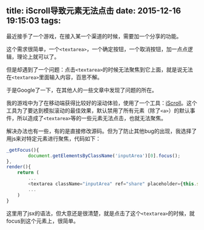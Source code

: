 title: iScroll导致元素无法点击
date: 2015-12-16 19:15:03
tags:
---
最近接手了一个游戏，在接入某一个渠道的时候，需要加一个分享的功能。

这个需求很简单，一个`<textarea>`，一个确定按钮，一个取消按钮，加一点点逻辑，理论上就可以了。

但是却遇到了一个问题：点击`<textarea>`的时候无法聚焦到它上面，就是说无法在`<textarea>`里面输入内容，百思不解。

<!-- more -->

于是Google了一下，在其他人的一些文章中发现了问题的所在。

我的游戏中为了在移动端获得比较好的滚动体验，使用了一个工具：[iScroll](http://iscrolljs.com/)。这个工具为了要达到模拟滚动的最佳效果，默认禁用了所有元素（除了`<a>`）的默认事件，所以造成了`<textarea>`等的一些元素无法点击，也就无法聚焦。

解决办法也有一些，有的是直接修改源码。但为了防止其他bug的出现，我选择了用js来对特定元素进行聚焦，代码如下：
```javascript
_getFocus(){
        document.getElementsByClassName('inputArea')[0].focus();
},
render(){
    return (
        ...
        <textarea className="inputArea" ref="share" placeholder={this.state.defaultMsg} >
        ...
    )
}
```

这里用了jsx的语法，但大意还是很清楚，就是点击了这个`<textarea>`的时候，就focus到这个元素上，很简单。